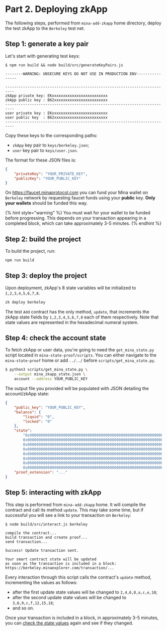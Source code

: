 # Part 2. Deploying zkApp

The following steps, performed from `mina-add-zkapp` home directory,
deploy the test zkApp to the `Berkeley` test net.

## Step 1: generate a key pair

Let's start with generating test keys:

```console
$ npm run build && node build/src/generateKeyPairs.js

--------WARNING: UNSECURE KEYS DO NOT USE IN PRODUCTION ENV----------------

--------------------------------------------------------------------------
zkApp private key: EKxxxxxxxxxxxxxxxxxxxxxxxxx
zkApp public key : B62xxxxxxxxxxxxxxxxxxxxxxxx
--------------------------------------------------------------------------
user private key : EKxxxxxxxxxxxxxxxxxxxxxxxxx
user public key  : B62xxxxxxxxxxxxxxxxxxxxxxxx
--------------------------------------------------------------------------
```

Copy these keys to the corresponding paths:
* `zkApp` key pair to `keys/berkeley.json`;
* `user` key pair to `keys/user.json`.

The format for these JSON files is:
```json
{
    "privateKey": "YOUR_PRIVATE_KEY",
    "publicKey": "YOUR_PUBLIC_KEY"
}
```

On https://faucet.minaprotocol.com you can fund your Mina wallet on `Berkeley` network
by requesting faucet funds using your **public** key.
**Only your wallets** should be funded this way.

{% hint style="warning" %}
You must wait for your wallet to be funded before progressing.
This depends on your transaction appearing in a completed block, which can take approximately 3-5 minutes.
{% endhint %}

## Step 2: build the project

To build the project, run:
```bash
npm run build
```

## Step 3: deploy the project

Upon deployment, zkApp's 8 state variables will be initialized to `1,2,3,4,5,6,7,8`.

```bash
zk deploy berkeley
```

The test `Add` contract has the only method, `update`, that increments the zkApp state fields
by `1,2,3,4,5,6,7,8` each of them respectively.
Note that state values are represented in the hexadecimal numeral system.

## Step 4: check the account state

To fetch zkApp or user data, you're going to need the `get_mina_state.py` script
located in `mina-state-proof/scripts`.
You can either navigate to the `mina-state-proof` home or add `../../` before `scripts/get_mina_state.py`.

```bash
$ python3 scripts/get_mina_state.py \
    --output mina_zkapp_state.json \
    account --address YOUR_PUBLIC_KEY
```

The output file you provided will be populated with JSON
detailing the account/zkApp state:

```json
{
    "public_key": "YOUR_PUBLIC_KEY",
    "balance": {
        "liquid": "0",
        "locked": "0"
    },
    "state":
        "0x0000000000000000000000000000000000000000000000000000000000000001,
        0x0000000000000000000000000000000000000000000000000000000000000002,
        0x0000000000000000000000000000000000000000000000000000000000000003,
        0x0000000000000000000000000000000000000000000000000000000000000004,
        0x0000000000000000000000000000000000000000000000000000000000000005,
        0x0000000000000000000000000000000000000000000000000000000000000006,
        0x0000000000000000000000000000000000000000000000000000000000000007,
        0x0000000000000000000000000000000000000000000000000000000000000008",
    "proof_extension": "..."
}
```

## Step 5: interacting with zkApp

This step is performed from `mina-add-zkapp` home.
It will compile the contract and call its method `update`.
This may take some time, but if successful you will see a link to your transaction on `Berkeley`:

```console
$ node build/src/interact.js berkeley

compile the contract...
build transaction and create proof...
send transaction...

Success! Update transaction sent.

Your smart contract state will be updated
as soon as the transaction is included in a block:
https://berkeley.minaexplorer.com/transaction/...
```

Every interaction through this script calls the contract's `update` method,
incrementing the values as follows:
* after the first update state values will be changed to `2,4,6,8,a,c,e,10`;
* after the second update state values will be changed to `3,6,9,c,f,12,15,18`;
* and so on.

Once your transaction is included in a block, in approximately 3-5 minutes,
you can [check the state values](#step-4-check-your-state-values) again and see if they changed.
